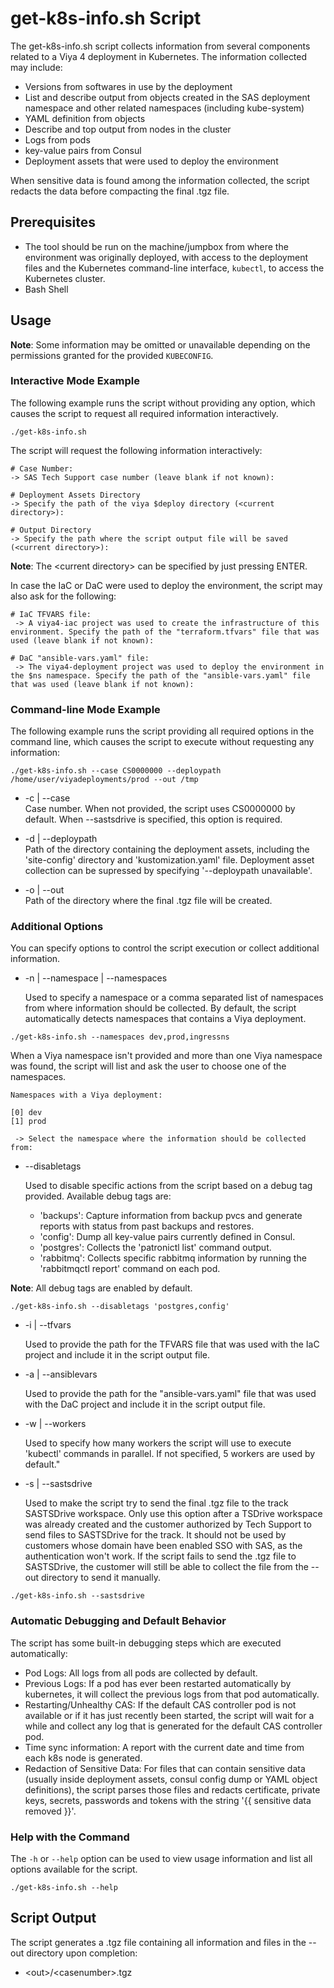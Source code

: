 # get-k8s-info.sh Script

The get-k8s-info.sh script collects information from several components related to a Viya 4 deployment in Kubernetes. The information collected 
may include:

- Versions from softwares in use by the deployment
- List and describe output from objects created in the SAS deployment namespace and other related namespaces (including kube-system)
- YAML definition from objects
- Describe and top output from nodes in the cluster
- Logs from pods
- key-value pairs from Consul
- Deployment assets that were used to deploy the environment
  
When sensitive data is found among the information collected, the script redacts the data before compacting the final .tgz file.

## Prerequisites

- The tool should be run on the machine/jumpbox from where the environment was originally deployed, with access to the deployment files and the Kubernetes 
command-line interface, `kubectl`, to access the Kubernetes cluster.
- Bash Shell

## Usage

**Note**: Some information may be omitted or unavailable depending on the permissions granted for the provided
`KUBECONFIG`.

### Interactive Mode Example

The following example runs the script without providing any option, which causes the script to request all required information interactively.

```
./get-k8s-info.sh
```

The script will request the following information interactively:

```
# Case Number:
-> SAS Tech Support case number (leave blank if not known):

# Deployment Assets Directory
-> Specify the path of the viya $deploy directory (<current directory>):

# Output Directory
-> Specify the path where the script output file will be saved (<current directory>):
```

**Note**: The \<current directory\> can be specified by just pressing ENTER.

In case the IaC or DaC were used to deploy the environment, the script may also ask for the following:

```
# IaC TFVARS file:
 -> A viya4-iac project was used to create the infrastructure of this environment. Specify the path of the "terraform.tfvars" file that was used (leave blank if not known):

# DaC "ansible-vars.yaml" file:
 -> The viya4-deployment project was used to deploy the environment in the $ns namespace. Specify the path of the "ansible-vars.yaml" file that was used (leave blank if not known):
 ```

### Command-line Mode Example

The following example runs the script providing all required options in the command line, which causes the script to execute without requesting any information:

```
./get-k8s-info.sh --case CS0000000 --deploypath /home/user/viyadeployments/prod --out /tmp 
```

* -c | --case  
    Case number. When not provided, the script uses CS0000000 by default. When --sastsdrive is specified, this option is required.

* -d | --deploypath  
    Path of the directory containing the deployment assets, including the 'site-config' directory and 'kustomization.yaml' file. Deployment asset collection can be supressed by specifying '--deploypath unavailable'.

* -o | --out  
    Path of the directory where the final .tgz file will be created.

### Additional Options

You can specify options to control the script execution or collect additional information.

* -n | --namespace | --namespaces

    Used to specify a namespace or a comma separated list of namespaces from where information should be collected. By default, the script automatically detects namespaces that contains a Viya deployment. 
    
```
./get-k8s-info.sh --namespaces dev,prod,ingressns
```

When a Viya namespace isn't provided and more than one Viya namespace was found, the script will list and ask the user to choose one of the namespaces.

```
Namespaces with a Viya deployment:

[0] dev
[1] prod

 -> Select the namespace where the information should be collected from: 
```

* --disabletags  

    Used to disable specific actions from the script based on a debug tag provided. Available debug tags are:  

    * 'backups': Capture information from backup pvcs and generate reports with status from past backups and restores.  
    * 'config': Dump all key-value pairs currently defined in Consul.  
    * 'postgres': Collects the 'patronictl list' command output.
    * 'rabbitmq': Collects specific rabbitmq information by running the 'rabbitmqctl report' command on each pod.

**Note**: All debug tags are enabled by default.

```
./get-k8s-info.sh --disabletags 'postgres,config'
```

* -i | --tfvars 

    Used to provide the path for the TFVARS file that was used with the IaC project and include it in the script output file.

* -a | --ansiblevars  

    Used to provide the path for the "ansible-vars.yaml" file that was used with the DaC project and include it in the script output file.

* -w | --workers  

    Used to specify how many workers the script will use to execute 'kubectl' commands in parallel. If not specified, 5 workers are used by default."

* -s | --sastsdrive  

    Used to make the script try to send the final .tgz file to the track SASTSDrive workspace. Only use this option after a TSDrive workspace was already created and the customer authorized by Tech Support to send files to SASTSDrive for the track. It should not be used by customers whose domain have been enabled SSO with SAS, as the authentication won't work. If the script fails to send the .tgz file to SASTSDrive, the customer will still be able to collect the file from the --out directory to send it manually.

```
./get-k8s-info.sh --sastsdrive
```

### Automatic Debugging and Default Behavior

The script has some built-in debugging steps which are executed automatically:

* Pod Logs: All logs from all pods are collected by default.
* Previous Logs: If a pod has ever been restarted automatically by kubernetes, it will collect the previous logs from that pod automatically.
* Restarting/Unhealthy CAS: If the default CAS controller pod is not available or if it has just recently been started, the script will wait for a while and collect any log that is generated for the default CAS controller pod.
* Time sync information: A report with the current date and time from each k8s node is generated.
* Redaction of Sensitive Data: For files that can contain sensitive data (usually inside deployment assets, consul config dump or YAML object definitions), the script parses those files and redacts certificate, private keys, secrets, passwords and tokens with the string '{{ sensitive data removed }}'.

### Help with the Command

The `-h` or `--help` option can be used to view usage information and list all options available for the script.

```
./get-k8s-info.sh --help
```

## Script Output

The script generates a .tgz file containing all information and files in the --out directory upon completion:

* \<out\>/\<casenumber\>.tgz